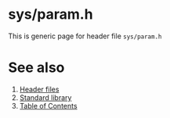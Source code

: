 # sys/param.h
This is generic page for header file `sys/param.h`
# See also
1. [Header files](../README.md)
2. [Standard library](../../README.md)
3. [Table of Contents](../../../README.md)
